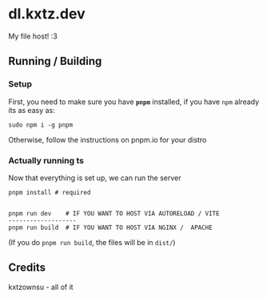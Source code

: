 # dl.kxtz.dev

My file host! :3

## Running / Building

### Setup

First, you need to make sure you have **`pnpm`** installed, if you have `npm` already its as easy as:

```
sudo npm i -g pnpm
```

Otherwise, follow the instructions on pnpm.io for your distro

### Actually running ts

Now that everything is set up, we can run the server

```
pnpm install # required


pnpm run dev    # IF YOU WANT TO HOST VIA AUTORELOAD / VITE
-------------------
pnpm run build  # IF YOU WANT TO HOST VIA NGINX /  APACHE
```

(If you do `pnpm run build`, the files will be in `dist/`)

## Credits

kxtzownsu - all of it
